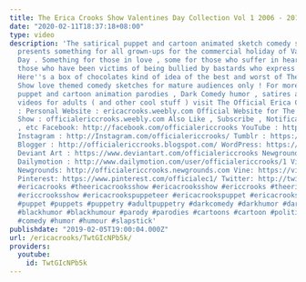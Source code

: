 ```yaml
---
title: The Erica Crooks Show Valentines Day Collection Vol 1 2006 - 2018
date: "2020-02-11T18:37:18+08:00"
type: video
description: 'The satirical puppet and cartoon animated sketch comedy show for adults
  presents something for all grown-ups for the commercial holiday of Valentine''s
  Day . Something for those in love , some for those who suffer in heartbreak , and
  those who have been victims of being bullied by bastards who express a lack of love.
  Here''s a box of chocolates kind of idea of the best and worst of The Erica Crooks
  Show love themed comedy sketches for mature audiences only ! For more hilarious
  puppet and cartoon animation parodies , Dark Comedy humor , satires and funny stupid
  videos for adults ( and other cool stuff ) visit The Official Erica Crooks Websites
  : Personal Website : ericacrooks.weebly.com Official Website for The Erica Crooks
  Show : officialericcrooks.weebly.com Also Like , Subscribe , Notification Bell thingy
  , etc Facebook: http://facebook.com/officialericcrooks YouTube : http://youtube.com/user/officialericcrooks
  Instagram : http://Instagram.com/officialericcrooks/ Tumblr : https://officialericcrooks.tumblr.com/
  Blogger : http://officialericcrooks.blogspot.com/ WordPress: https://officialericcrooks.wordpress.com
  Deviant Art : https://www.deviantart.com/officialericcrooks Newgrounds: http://officialericcrooks.newgrounds.com/follow
  Dailymotion : http://www.dailymotion.com/user/officialericcrooks/1 Vimeo: https://vimeo.com/officialericcrooks
  Newgrounds: http://officialericcrooks.newgrounds.com Vine: https://vine.co/u/1257143407999610880
  Pinterest: https://www.pinterest.com/officialec1/ Twitter: http://twitter.com/crooks_erica
  #ericacrooks #theericacrooksshow #ericacrooksshow #ericcrooks #theericcrooksshow
  #ericcrooksshow #ericacrookspuppeteer #ericacrookspuppet #ericacrookspuppets #satire
  #puppet #puppets #puppetry #adultpuppetry #darkcomedy #darkhumor #darkhumour #blackcomedy
  #blackhumor #blackhumour #parody #parodies #cartoons #cartoon #politicalsatire #funny
  #comedy #humor #humour #slapstick'
publishdate: "2019-02-05T19:00:04.000Z"
url: /ericacrooks/TwtGIcNPb5k/
providers:
  youtube:
    id: TwtGIcNPb5k
---
```

